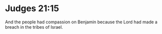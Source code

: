 # Judges 21:15

And the people had compassion on Benjamin because the Lord had made a breach in the tribes of Israel.
